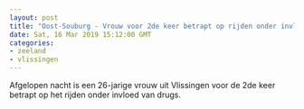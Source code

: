 ```yaml
---
layout: post
title: "Oost-Souburg - Vrouw voor 2de keer betrapt op rijden onder invloed drugs"
date: Sat, 16 Mar 2019 15:12:00 GMT
categories: 
- zeeland 
- vlissingen 
---
```


Afgelopen nacht is een 26-jarige vrouw uit Vlissingen voor de 2de keer betrapt op het rijden onder invloed van drugs.
